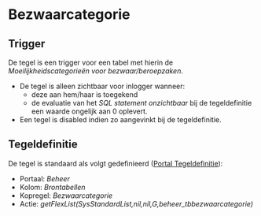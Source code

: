 # Bezwaarcategorie

## Trigger

De tegel is een trigger voor een tabel met hierin de *Moeilijkheidscategorieën voor bezwaar/beroepzaken*.

* De tegel is alleen zichtbaar voor inlogger wanneer:
  * deze aan hem/haar is toegekend
  * de evaluatie van het *SQL statement onzichtbaar* bij de tegeldefinitie een waarde ongelijk aan 0 oplevert.
* Een tegel is disabled indien zo aangevinkt bij de tegeldefinitie.

## Tegeldefinitie

De tegel is standaard als volgt gedefinieerd ([Portal Tegeldefinitie](/instellen_inrichten/portaldefinitie/portal_tegel.md)):

* Portaal: *Beheer*
* Kolom: *Brontabellen*
* Kopregel: *Bezwaarcategorie*
* Actie: *getFlexList(SysStandardList,nil,nil,G,beheer_tbbezwaarcategorie)*
